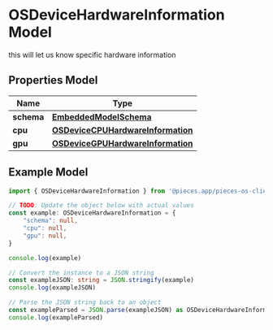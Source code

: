 
# OSDeviceHardwareInformation Model

this will let us know specific hardware information

## Properties Model

Name | Type
------------ | -------------
**schema** | [**EmbeddedModelSchema**](EmbeddedModelSchema)
**cpu** | [**OSDeviceCPUHardwareInformation**](OSDeviceCPUHardwareInformation)
**gpu** | [**OSDeviceGPUHardwareInformation**](OSDeviceGPUHardwareInformation)

## Example Model

```typescript
import { OSDeviceHardwareInformation } from '@pieces.app/pieces-os-client'

// TODO: Update the object below with actual values
const example: OSDeviceHardwareInformation = {
    "schema": null,
    "cpu": null,
    "gpu": null,
}

console.log(example)

// Convert the instance to a JSON string
const exampleJSON: string = JSON.stringify(example)
console.log(exampleJSON)

// Parse the JSON string back to an object
const exampleParsed = JSON.parse(exampleJSON) as OSDeviceHardwareInformation
console.log(exampleParsed)
```


